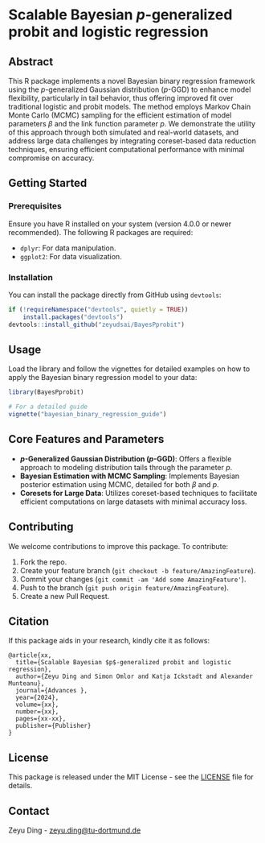 # Scalable Bayesian $p$-generalized probit and logistic regression

## Abstract
This R package implements a novel Bayesian binary regression framework using the $p$-generalized Gaussian distribution ($p$-GGD) to enhance model flexibility, particularly in tail behavior, thus offering improved fit over traditional logistic and probit models. The method employs Markov Chain Monte Carlo (MCMC) sampling for the efficient estimation of model parameters $\beta$ and the link function parameter $p$. We demonstrate the utility of this approach through both simulated and real-world datasets, and address large data challenges by integrating coreset-based data reduction techniques, ensuring efficient computational performance with minimal compromise on accuracy.

## Getting Started

### Prerequisites
Ensure you have R installed on your system (version 4.0.0 or newer recommended). The following R packages are required:
- `dplyr`: For data manipulation.
- `ggplot2`: For data visualization.

### Installation
You can install the package directly from GitHub using `devtools`:
```r
if (!requireNamespace("devtools", quietly = TRUE))
    install.packages("devtools")
devtools::install_github("zeyudsai/BayesPprobit")
```

## Usage
Load the library and follow the vignettes for detailed examples on how to apply the Bayesian binary regression model to your data:
```r
library(BayesPprobit)

# For a detailed guide
vignette("bayesian_binary_regression_guide")
```

## Core Features and Parameters
- **$p$-Generalized Gaussian Distribution ($p$-GGD)**: Offers a flexible approach to modeling distribution tails through the parameter $p$.
- **Bayesian Estimation with MCMC Sampling**: Implements Bayesian posterior estimation using MCMC, detailed for both $\beta$ and $p$.
- **Coresets for Large Data**: Utilizes coreset-based techniques to facilitate efficient computations on large datasets with minimal accuracy loss.

## Contributing
We welcome contributions to improve this package. To contribute:
1. Fork the repo.
2. Create your feature branch (`git checkout -b feature/AmazingFeature`).
3. Commit your changes (`git commit -am 'Add some AmazingFeature'`).
4. Push to the branch (`git push origin feature/AmazingFeature`).
5. Create a new Pull Request.

## Citation
If this package aids in your research, kindly cite it as follows:
```
@article{xx,
  title={Scalable Bayesian $p$-generalized probit and logistic regression},
  author={Zeyu Ding and Simon Omlor and Katja Ickstadt and Alexander Munteanu},
  journal={Advances },
  year={2024},
  volume={xx},
  number={xx},
  pages={xx-xx},
  publisher={Publisher}
}
```

## License
This package is released under the MIT License - see the [LICENSE](LICENSE) file for details.

## Contact
Zeyu Ding - zeyu.ding@tu-dortmund.de


